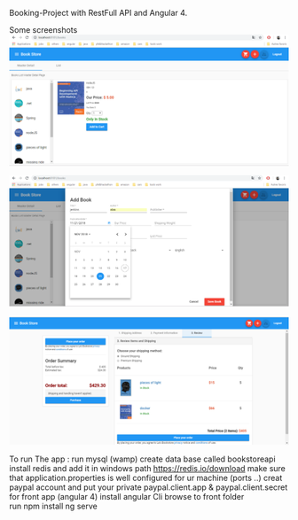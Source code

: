 Booking-Project with RestFull API and Angular 4.


Some screenshots
![alt text](https://raw.githubusercontent.com/alaaeddinezammel/springAngularIntegration/master/img/git1.PNG)

![alt text](https://raw.githubusercontent.com/alaaeddinezammel/springAngularIntegration/master/img/git5.PNG)

![alt text](https://raw.githubusercontent.com/alaaeddinezammel/springAngularIntegration/master/img/git11.PNG)

To run The app : 
run mysql (wamp)
create data base called bookstoreapi
install redis and add it in windows path 
https://redis.io/download
make sure that application.properties is well configured for ur machine (ports ..)
creat paypal account and put your private  paypal.client.app & paypal.client.secret
for front app (angular 4)
install angular Cli
browse to front folder  
run npm install 
ng serve 
